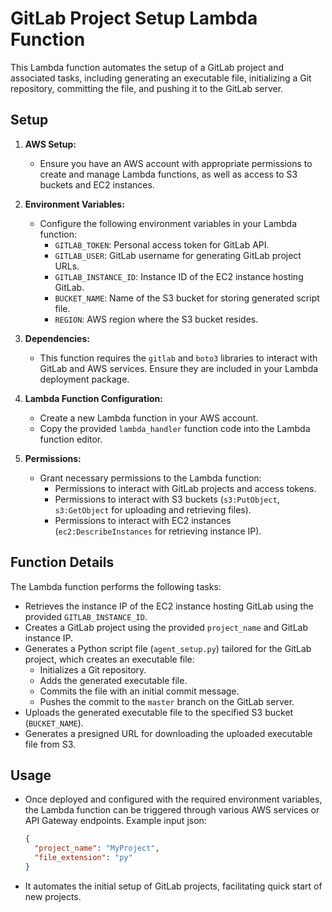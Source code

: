 # GitLab Project Setup Lambda Function

This Lambda function automates the setup of a GitLab project and associated tasks, including generating an executable file, initializing a Git repository, committing the file, and pushing it to the GitLab server.

## Setup

1. **AWS Setup:**
   - Ensure you have an AWS account with appropriate permissions to create and manage Lambda functions, as well as access to S3 buckets and EC2 instances.

2. **Environment Variables:**
   - Configure the following environment variables in your Lambda function:
     - `GITLAB_TOKEN`: Personal access token for GitLab API.
     - `GITLAB_USER`: GitLab username for generating GitLab project URLs.
     - `GITLAB_INSTANCE_ID`: Instance ID of the EC2 instance hosting GitLab.
     - `BUCKET_NAME`: Name of the S3 bucket for storing generated script file.
     - `REGION`: AWS region where the S3 bucket resides.

3. **Dependencies:**
   - This function requires the `gitlab` and `boto3` libraries to interact with GitLab and AWS services. Ensure they are included in your Lambda deployment package.

4. **Lambda Function Configuration:**
   - Create a new Lambda function in your AWS account.
   - Copy the provided `lambda_handler` function code into the Lambda function editor.

5. **Permissions:**
   - Grant necessary permissions to the Lambda function:
     - Permissions to interact with GitLab projects and access tokens.
     - Permissions to interact with S3 buckets (`s3:PutObject`, `s3:GetObject` for uploading and retrieving files).
     - Permissions to interact with EC2 instances (`ec2:DescribeInstances` for retrieving instance IP).

## Function Details

The Lambda function performs the following tasks:

- Retrieves the instance IP of the EC2 instance hosting GitLab using the provided `GITLAB_INSTANCE_ID`.
- Creates a GitLab project using the provided `project_name` and GitLab instance IP.
- Generates a Python script file (`agent_setup.py`) tailored for the GitLab project, which creates an executable file:
  - Initializes a Git repository.
  - Adds the generated executable file.
  - Commits the file with an initial commit message.
  - Pushes the commit to the `master` branch on the GitLab server.
- Uploads the generated executable file to the specified S3 bucket (`BUCKET_NAME`).
- Generates a presigned URL for downloading the uploaded executable file from S3.

## Usage

- Once deployed and configured with the required environment variables, the Lambda function can be triggered through various AWS services or API Gateway endpoints.
Example input json:
   ```json
   {
     "project_name": "MyProject",
     "file_extension": "py"
   }
   ```
- It automates the initial setup of GitLab projects, facilitating quick start of new projects.
